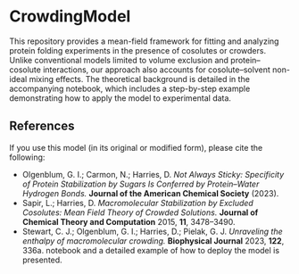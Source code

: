 # CrowdingModel

This repository provides a mean-field framework for fitting and analyzing protein folding experiments in the presence of cosolutes or crowders. Unlike conventional models limited to volume exclusion and protein–cosolute interactions, our approach also accounts for cosolute–solvent non-ideal mixing effects. The theoretical background is detailed in the accompanying notebook, which includes a step-by-step example demonstrating how to apply the model to experimental data.

## References

If you use this model (in its original or modified form), please cite the following:

- Olgenblum, G. I.; Carmon, N.; Harries, D. *Not Always Sticky: Specificity of Protein Stabilization by Sugars Is Conferred by Protein–Water Hydrogen Bonds.* **Journal of the American Chemical Society** (2023).
- Sapir, L.; Harries, D. *Macromolecular Stabilization by Excluded Cosolutes: Mean Field Theory of Crowded Solutions.* **Journal of Chemical Theory and Computation** 2015, **11**, 3478–3490.
- Stewart, C. J.; Olgenblum, G. I.; Harries, D.; Pielak, G. J. *Unraveling the enthalpy of macromolecular crowding.* **Biophysical Journal** 2023, **122**, 336a. notebook and a detailed example of how to deploy the model is presented.
